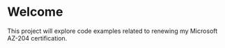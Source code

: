 # Welcome

This project will explore code examples related to renewing my Microsoft AZ-204 certification.

